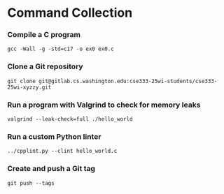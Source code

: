 # Command Collection

### Compile a C program
`gcc -Wall -g -std=c17 -o ex0 ex0.c`

### Clone a Git repository
`git clone git@gitlab.cs.washington.edu:cse333-25wi-students/cse333-25wi-xyzzy.git`

### Run a program with Valgrind to check for memory leaks
`valgrind --leak-check=full ./hello_world`

### Run a custom Python linter
`../cpplint.py --clint hello_world.c`

### Create and push a Git tag
```git tag hw1-final
git push --tags
```

